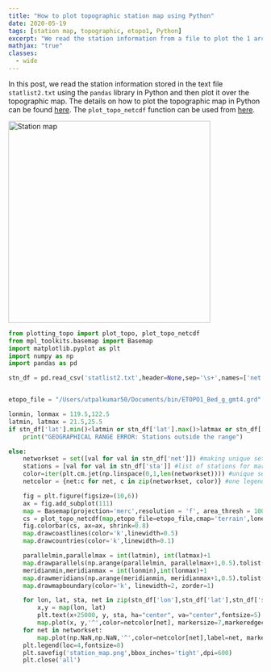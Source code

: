 ```yaml
---
title: "How to plot topographic station map using Python"
date: 2020-05-19
tags: [station map, topographic, etopo1, Python]
excerpt: "We read the station information from a file to plot the 1 arc-minute relief map"
mathjax: "true"
classes:
  - wide
---
```

In this post, we read the station information stored in the text file `statlist2.txt` using the `pandas` library in Python and then plot it over the topographic map. The details on how to plot the topographic map in Python can be found [here](/topographic-map-in-python/). The `plot_topo_netcdf` function can be used from [here](https://github.com/earthinversion/plotting_topographic_maps_in_python/blob/master/plotting_topo.py).

<img src="https://raw.githubusercontent.com/earthinversion/figures-earthinversion-page/master/station_map.png" width="400" alt="Station map">


``` python
from plotting_topo import plot_topo, plot_topo_netcdf
from mpl_toolkits.basemap import Basemap
import matplotlib.pyplot as plt
import numpy as np
import pandas as pd

stn_df = pd.read_csv('statlist2.txt',header=None,sep='\s+',names=['net','sta','lat','lon','ele'])


etopo_file = "/Users/utpalkumar50/Documents/bin/ETOPO1_Bed_g_gmt4.grd"

lonmin, lonmax = 119.5,122.5
latmin, latmax = 21.5,25.5
if stn_df['lat'].min()<latmin or stn_df['lat'].max()>latmax or stn_df['lon'].min()<lonmin or stn_df['lon'].max()>lonmax:
    print("GEOGRAPHICAL RANGE ERROR: Stations outside the range")

else:
    networkset = set([val for val in stn_df['net']]) #making unique set of network for legend
    stations = [val for val in stn_df['sta']] #list of stations for marking on map
    color=iter(plt.cm.jet(np.linspace(0,1,len(networkset)))) #unique set of colors based on "jet" colormap for legend
    netcolor = {net:c for net, c in zip(networkset, color)} #one legend for each network

    fig = plt.figure(figsize=(10,6))
    ax = fig.add_subplot(111)
    map = Basemap(projection='merc',resolution = 'f', area_thresh = 10000., llcrnrlon=lonmin, llcrnrlat=latmin,urcrnrlon=lonmax, urcrnrlat=latmax)
    cs = plot_topo_netcdf(map,etopo_file=etopo_file,cmap='terrain',lonextent=(lonmin, lonmax),latextent=(latmin, latmax),zorder=2)
    fig.colorbar(cs, ax=ax, shrink=0.8)
    map.drawcoastlines(color='k',linewidth=0.5)
    map.drawcountries(color='k',linewidth=0.1)

    parallelmin,parallelmax = int(latmin), int(latmax)+1
    map.drawparallels(np.arange(parallelmin, parallelmax+1,0.5).tolist(),labels=[1,0,0,0],linewidth=0,fontsize=6)
    meridianmin,meridianmax = int(lonmin),int(lonmax)+1
    map.drawmeridians(np.arange(meridianmin, meridianmax+1,0.5).tolist(),labels=[0,0,0,1],linewidth=0,fontsize=6)
    map.drawmapboundary(color='k', linewidth=2, zorder=1)

    for lon, lat, sta, net in zip(stn_df['lon'],stn_df['lat'],stn_df['sta'],stn_df['net']):
        x,y = map(lon, lat)
        plt.text(x+25000, y, sta, ha="center", va="center",fontsize=5)
        map.plot(x, y,'^',color=netcolor[net], markersize=7,markeredgecolor='k',linewidth=0.1,markeredgewidth=0.1)
    for net in networkset:
        map.plot(np.NaN,np.NaN,'^',color=netcolor[net],label=net, markersize=7,markeredgecolor='k',linewidth=0.1,markeredgewidth=0.1)
    plt.legend(loc=4,fontsize=8)
    plt.savefig('station_map.png',bbox_inches='tight',dpi=600)
    plt.close('all')
```